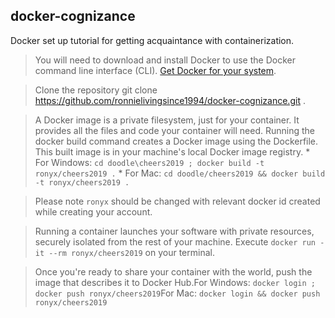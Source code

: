 ## docker-cognizance

Docker set up tutorial for getting acquaintance with containerization. 

> You will need to download and install Docker to use the Docker command line interface (CLI). [Get Docker for your system](https://docs.docker.com/). 

> Clone the repository git clone https://github.com/ronnielivingsince1994/docker-cognizance.git . 

> A Docker image is a private filesystem, just for your container. It provides all the files and code your container will need. Running the docker build command creates a Docker image using the Dockerfile. This built image is in your machine's local Docker image registry. * For Windows: `cd doodle\cheers2019 ; docker build -t ronyx/cheers2019 .` * For Mac: `cd doodle/cheers2019 && docker build -t ronyx/cheers2019 .` 

> Please note `ronyx` should be changed with relevant docker id created while creating your account. 

> Running a container launches your software with private resources, securely isolated from the rest of your machine. Execute `docker run -it --rm ronyx/cheers2019` on your terminal. 

> Once you're ready to share your container with the world, push the image that describes it to Docker Hub.For Windows: `docker login ; docker push ronyx/cheers2019`For Mac: `docker login && docker push ronyx/cheers2019`

